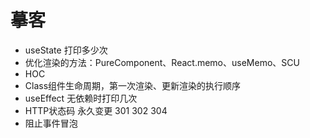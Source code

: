 # 摹客
- useState 打印多少次
- 优化渲染的方法：PureComponent、React.memo、useMemo、SCU
- HOC
- Class组件生命周期，第一次渲染、更新渲染的执行顺序
- useEffect 无依赖时打印几次
- HTTP状态码 永久变更 301 302 304
- 阻止事件冒泡